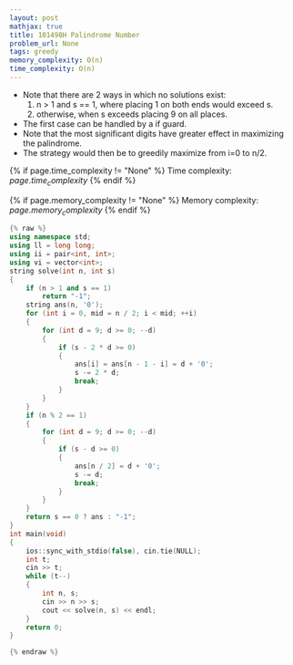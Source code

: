```yaml
---
layout: post
mathjax: true
title: 101498H Palindrome Number
problem_url: None
tags: greedy 
memory_complexity: O(n) 
time_complexity: O(n) 
---
```


 - Note that there are 2 ways in which no solutions exist:
     1. n > 1 and s == 1, where placing 1 on both ends would exceed s.
     2. otherwise, when s exceeds placing 9 on all places.
 - The first case can be handled by a if guard.
 - Note that the most significant digits have greater effect in maximizing
the palindrome.
 - The strategy would then be to greedily maximize from i=0 to n/2.



{% if page.time_complexity != "None" %}
Time complexity: ${{ page.time_complexity }}$
{% endif %}

{% if page.memory_complexity != "None" %}
Memory complexity: ${{ page.memory_complexity }}$
{% endif %}

```cpp
{% raw %}
using namespace std;
using ll = long long;
using ii = pair<int, int>;
using vi = vector<int>;
string solve(int n, int s)
{
    if (n > 1 and s == 1)
        return "-1";
    string ans(n, '0');
    for (int i = 0, mid = n / 2; i < mid; ++i)
    {
        for (int d = 9; d >= 0; --d)
        {
            if (s - 2 * d >= 0)
            {
                ans[i] = ans[n - 1 - i] = d + '0';
                s -= 2 * d;
                break;
            }
        }
    }
    if (n % 2 == 1)
    {
        for (int d = 9; d >= 0; --d)
        {
            if (s - d >= 0)
            {
                ans[n / 2] = d + '0';
                s -= d;
                break;
            }
        }
    }
    return s == 0 ? ans : "-1";
}
int main(void)
{
    ios::sync_with_stdio(false), cin.tie(NULL);
    int t;
    cin >> t;
    while (t--)
    {
        int n, s;
        cin >> n >> s;
        cout << solve(n, s) << endl;
    }
    return 0;
}

{% endraw %}
```